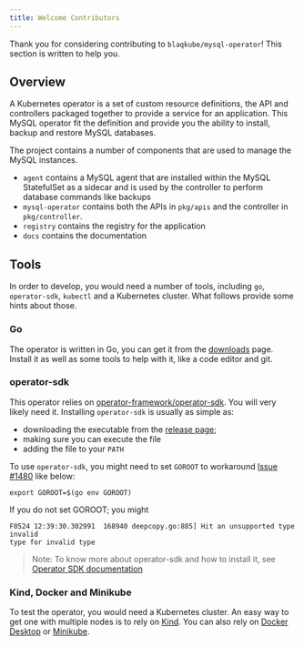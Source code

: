 ```yaml
---
title: Welcome Contributors
---
```


Thank you for considering contributing to `blaqkube/mysql-operator`! This
section is written to help you. 

## Overview

A Kubernetes operator is a set of custom resource definitions, the API and
controllers packaged together to provide a service for an application. This
MySQL operator fit the definition and provide you the ability to install,
backup and restore MySQL databases.

The project contains a number of components that are used to manage the
MySQL instances.

- `agent` contains a MySQL agent that are installed within the MySQL
  StatefulSet as a sidecar and is used by the controller to perform
  database commands like backups
- `mysql-operator` contains both the APIs in `pkg/apis` and
  the controller in `pkg/controller`.
- `registry` contains the registry for the application
- `docs` contains the documentation

## Tools

In order to develop, you would need a number of tools, including `go`,
`operator-sdk`, `kubectl` and a Kubernetes cluster. What follows provide
some hints about those.

### Go

The operator is written in Go, you can get it from the
[downloads](https://golang.org/dl/) page. Install it as well as some
tools to help with it, like a code editor and git.

### operator-sdk

This operator relies on
[operator-framework/operator-sdk](https://github.com/operator-framework/operator-sdk).
You will very likely need it. Installing `operator-sdk` is usually as simple as:

- downloading the executable from the
  [release page](https://github.com/operator-framework/operator-sdk/releases);
- making sure you can execute the file
- adding the file to your `PATH`

To use `operator-sdk`, you might need to set `GOROOT` to workaround
[Issue #1480](https://github.com/operator-framework/operator-sdk/issues/1480)
like below:

```shell
export GOROOT=$(go env GOROOT)
```

If you do not set GOROOT; you might 

```text
F0524 12:39:30.302991  168940 deepcopy.go:885] Hit an unsupported type invalid
type for invalid type
```

> Note: To know more about operator-sdk and how to install it, see
> [Operator SDK documentation](https://sdk.operatorframework.io/docs)

### Kind, Docker and Minikube

To test the operator, you would need a Kubernetes cluster. An easy way to
get one with multiple nodes is to rely on [Kind](https://kind.sigs.k8s.io/).
You can also rely on
[Docker Desktop](https://docs.docker.com/docker-for-mac/kubernetes/)
or [Minikube](https://kubernetes.io/docs/tasks/tools/install-minikube/).

